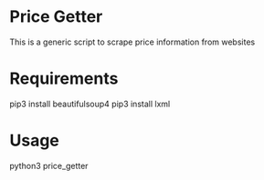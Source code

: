 # Price Getter
This is a generic script to scrape price information from websites

# Requirements
pip3 install beautifulsoup4
pip3 install lxml

# Usage 
python3 price_getter <file containing prices>

